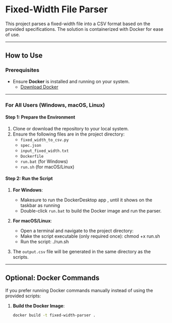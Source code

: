 # Fixed-Width File Parser

This project parses a fixed-width file into a CSV format based on the provided specifications. The solution is containerized with Docker for ease of use.

---

## **How to Use**

### **Prerequisites**
- Ensure **Docker** is installed and running on your system.
  - [Download Docker](https://www.docker.com/products/docker-desktop)

---

### **For All Users (Windows, macOS, Linux)**

#### **Step 1: Prepare the Environment**
1. Clone or download the repository to your local system.
2. Ensure the following files are in the project directory:
   - `fixed_width_to_csv.py`
   - `spec.json`
   - `input_fixed_width.txt`
   - `Dockerfile`
   - `run.bat` (for Windows)
   - `run.sh` (for macOS/Linux)


#### **Step 2: Run the Script**

1. **For Windows**:
   - Makesure to run the DockerDesktop app , until it shows on the taskbar as running
   - Double-click `run.bat` to build the Docker image and run the parser.


2. **For macOS/Linux**:
   - Open a terminal and navigate to the project directory:
   - Make the script executable (only required once):
     chmod +x run.sh
   - Run the script:
     ./run.sh

3. The `output.csv` file will be generated in the same directory as the scripts.

---


## **Optional: Docker Commands**
If you prefer running Docker commands manually instead of using the provided scripts:
1. **Build the Docker Image**:
   ```bash
   docker build -t fixed-width-parser .
